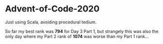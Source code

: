 # Advent-of-Code-2020
Just using Scala, avoiding procedural tedium.

So far my best rank was **794** for Day 3 Part 1, but strangely this was also the only day where my Part 2 rank of **1074** was worse than my Part 1 rank...
